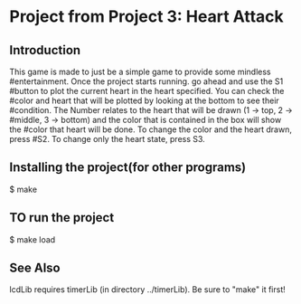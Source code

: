 # Project from Project 3: Heart Attack
## Introduction
This game is made to just be a simple game to provide some mindless
#entertainment. Once the project starts running. go ahead and use the S1
#button to plot the current heart in the heart specified. You can check the
#color and heart that will be plotted by looking at the bottom to see their
#condition. The Number relates to the heart that will be drawn (1 -> top, 2 ->
#middle, 3 -> bottom) and the color that is contained in the box will show the
#color that heart will be done. To change the color and the heart drawn, press
#S2. To change only the heart state, press S3.

## Installing the project(for other programs)

$ make

## TO run the project

$ make load

## See Also

lcdLib requires timerLib (in directory ../timerLib).  Be sure to "make" it first!
